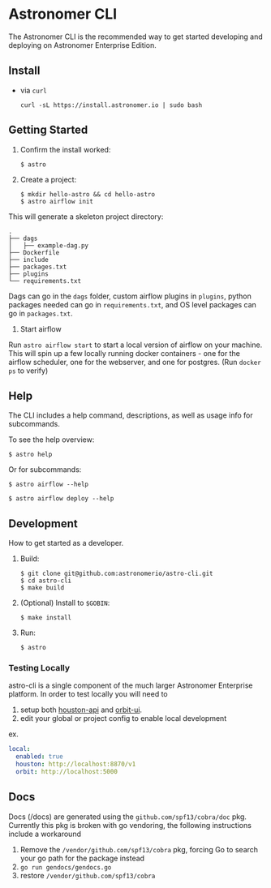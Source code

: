 # Astronomer CLI

The Astronomer CLI is the recommended way to get started developing and deploying on Astronomer Enterprise Edition.

## Install

- via `curl`
    ```
    curl -sL https://install.astronomer.io | sudo bash
    ```

## Getting Started

1. Confirm the install worked:

    ```
    $ astro
    ```

2. Create a project:

    ```
    $ mkdir hello-astro && cd hello-astro
    $ astro airflow init
    ```
    
This will generate a skeleton project directory:
```
.
├── dags
│   ├── example-dag.py
├── Dockerfile
├── include
├── packages.txt
├── plugins
└── requirements.txt

```

Dags can go in the `dags` folder, custom airflow plugins in `plugins`, python packages needed can go in `requirements.txt`, and OS level packages can go in `packages.txt`.

1. Start airflow

Run `astro airflow start` to start a local version of airflow on your machine. This will spin up a few locally running docker containers - one for the airflow scheduler, one for the webserver, and one for postgres.
(Run `docker ps` to verify)

## Help

The CLI includes a help command, descriptions, as well as usage info for subcommands.

To see the help overview:

```
$ astro help
```

Or for subcommands:

```
$ astro airflow --help
```

```
$ astro airflow deploy --help
```

## Development

How to get started as a developer.

1. Build:

    ```
    $ git clone git@github.com:astronomerio/astro-cli.git
    $ cd astro-cli
    $ make build
    ```

1. (Optional) Install to `$GOBIN`:

    ```
    $ make install
    ```

1. Run:

    ```
    $ astro
    ```

### Testing Locally 
astro-cli is a single component of the much larger Astronomer Enterprise platform. In order to test locally you will need to 

1. setup both [houston-api](https://github.com/astronomerio/houston-api) and [orbit-ui](https://github.com/astronomerio/orbit-ui).
2. edit your global or project config to enable local development

ex.

```yaml
local:
  enabled: true
  houston: http://localhost:8870/v1
  orbit: http://localhost:5000
```

## Docs
Docs (/docs) are generated using the `github.com/spf13/cobra/doc` pkg. Currently this pkg is broken with go vendoring, the following instructions include a workaround

1. Remove the `/vendor/github.com/spf13/cobra` pkg, forcing Go to search your go path for the package instead
2. `go run gendocs/gendocs.go`
3. restore `/vendor/github.com/spf13/cobra`

